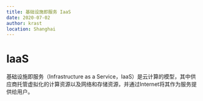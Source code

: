 ```yaml
---
title: 基础设施即服务 IaaS
date: 2020-07-02
author: krast
location: Shanghai  
---
```


# IaaS

基础设施即服务（Infrastructure as a Service，IaaS）是云计算的模型，其中供应商托管虚拟化的计算资源以及网络和存储资源，并通过Internet将其作为服务提供给用户。